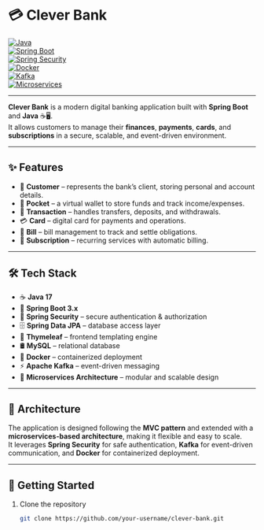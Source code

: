 # 💳 Clever Bank  

[![Java](https://img.shields.io/badge/Java-17-orange)](https://www.oracle.com/java/)  
[![Spring Boot](https://img.shields.io/badge/Spring%20Boot-3.x-brightgreen)](https://spring.io/projects/spring-boot)  
[![Spring Security](https://img.shields.io/badge/Spring%20Security-Secure-blue)](https://spring.io/projects/spring-security)  
[![Docker](https://img.shields.io/badge/Docker-Ready-2496ED)](https://www.docker.com/)  
[![Kafka](https://img.shields.io/badge/Apache%20Kafka-Event--Driven-black)](https://kafka.apache.org/)  
[![Microservices](https://img.shields.io/badge/Architecture-Microservices-lightgrey)](https://microservices.io/)  

---

**Clever Bank** is a modern digital banking application built with **Spring Boot** and **Java** ☕🖥️.  
It allows customers to manage their **finances**, **payments**, **cards**, and **subscriptions** in a secure, scalable, and event-driven environment.  

---

## ✨ Features  
- 👤 **Customer** – represents the bank’s client, storing personal and account details.  
- 👛 **Pocket** – a virtual wallet to store funds and track income/expenses.  
- 💸 **Transaction** – handles transfers, deposits, and withdrawals.  
- 💳 **Card** – digital card for payments and operations.  
- 🧾 **Bill** – bill management to track and settle obligations.  
- 🔄 **Subscription** – recurring services with automatic billing.  

---

## 🛠️ Tech Stack  
- ☕ **Java 17**  
- 🌱 **Spring Boot 3.x**  
- 🔐 **Spring Security** – secure authentication & authorization  
- 🗄️ **Spring Data JPA** – database access layer  
- 🎨 **Thymeleaf** – frontend templating engine  
- 🛢️ **MySQL** – relational database  
- 🐳 **Docker** – containerized deployment  
- ⚡ **Apache Kafka** – event-driven messaging  
- 🧩 **Microservices Architecture** – modular and scalable design  

---

## 📐 Architecture  
The application is designed following the **MVC pattern** and extended with a **microservices-based architecture**, making it flexible and easy to scale.  
It leverages **Spring Security** for safe authentication, **Kafka** for event-driven communication, and **Docker** for containerized deployment.  

---

## 🚀 Getting Started  
1. Clone the repository  
   ```bash
   git clone https://github.com/your-username/clever-bank.git
